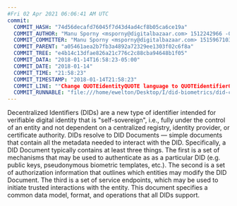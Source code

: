 ```yaml
---
#Fri 02 Apr 2021 06:06:41 AM UTC
commit:
  COMMIT_HASH: "74d56decafd76045f7d43d4ad4cf8b05ca6ce19a"
  COMMIT_AUTHOR: "Manu Sporny <msporny@digitalbazaar.com> 1512242966 -0500"
  COMMIT_COMMITTER: "Manu Sporny <msporny@digitalbazaar.com> 1515967103 -0500"
  COMMIT_PARENT: "a05461aea2b7fb3a4892a72329ee1303f02c6f8a"
  COMMIT_TREE: "e4b14c13dfae826a21c776c2c88cba94648b1f05"
  COMMIT_DATA: "2018-01-14T16:58:23-05:00"
  COMMIT_DATE: "2018-01-14"
  COMMIT_TIME: "21:58:23"
  COMMIT_TIMESTAMP: "2018-01-14T21:58:23"
  COMMIT_LINE: ""Change QUOTEidentityQUOTE language to QUOTEidentifierQUOTE."
  COMMIT_RUNNABLE: "file:///home/ewelton/Desktop/I/did-biometrics/did-core-dataset/analysis/gitinfo/74d56decafd76045f7d43d4ad4cf8b05ca6ce19a/snapshot/index.html"
---
```


<section id="abstract">
<p>
Decentralized Identifiers (DIDs) are a new type of identifier intended
for verifiable digital identity that is "self-sovereign", i.e., fully
under the control of an entity and not dependent on a
centralized registry, identity provider, or certificate authority. DIDs
resolve to DID Documents — simple documents that contain all the metadata
needed to interact with the DID. Specifically, a DID Document typically
contains at least three things. The first is a set of mechanisms that may be
used to authenticate as as a particular DID (e.g. public keys,
pseudonymous biometric templates, etc.).
The second is a set of authorization information that outlines which entities
may modify the DID Document. The third is a set of service endpoints, which
may be used to initiate trusted interactions with the entity.
This document specifies a common data model, format, and operations that
all DIDs support.
      </p>
</section>
